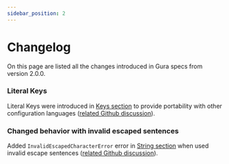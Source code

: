 ```yaml
---
sidebar_position: 2
---
```


# Changelog

On this page are listed all the changes introduced in Gura specs from version 2.0.0.


### Literal Keys

Literal Keys were introduced in [Keys section][keys-section] to provide portability with other configuration languages ([related Github discussion][discussion-literal-keys]).

### Changed behavior with invalid escaped sentences

Added `InvalidEscapedCharacterError` error in [String section][string-section] when used invalid escape sentences ([related Github discussion][discussion-escape-chars]).


[keys-section]: spec#keys
[discussion-literal-keys]: https://github.com/gura-conf/gura/discussions/10
[string-section]: spec#string
[discussion-escape-chars]: https://github.com/gura-conf/gura/discussions/11